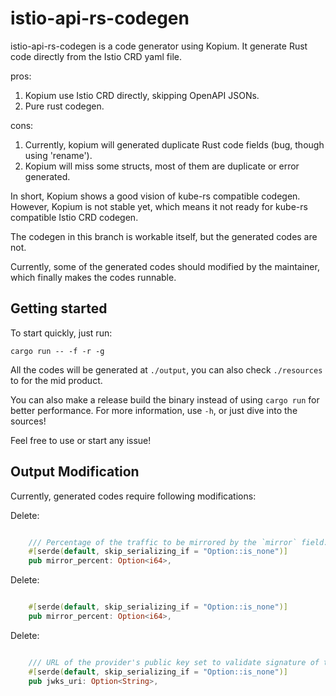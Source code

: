 # istio-api-rs-codegen

istio-api-rs-codegen is a code generator using Kopium. It generate Rust code directly from the Istio CRD yaml file.

pros:
1. Kopium use Istio CRD directly, skipping OpenAPI JSONs.
2. Pure rust codegen.

cons:
1. Currently, kopium will generated duplicate Rust code fields (bug, though using 'rename').
2. Kopium will miss some structs, most of them are duplicate or error generated.

In short, Kopium shows a good vision of kube-rs compatible codegen. However, Kopium is not stable yet, which means it not ready for kube-rs compatible Istio CRD codegen.

The codegen in this branch is workable itself, but the generated codes are not. 

Currently, some of the generated codes should modified by the maintainer, which finally makes the codes runnable.

## Getting started

To start quickly, just run:

```shell
cargo run -- -f -r -g
```

All the codes will be generated at `./output`, you can also check `./resources` to for the mid product.

You can also make a release build the binary instead of using `cargo run` for better performance. For more information, use `-h`, or just dive into the sources!

Feel free to use or start any issue!

## Output Modification

Currently, generated codes require following modifications:


Delete:

```rust

    /// Percentage of the traffic to be mirrored by the `mirror` field.
    #[serde(default, skip_serializing_if = "Option::is_none")]
    pub mirror_percent: Option<i64>,
```

Delete:

```rust

    #[serde(default, skip_serializing_if = "Option::is_none")]
    pub mirror_percent: Option<i64>,
```

Delete:

```rust

    /// URL of the provider's public key set to validate signature of the JWT.
    #[serde(default, skip_serializing_if = "Option::is_none")]
    pub jwks_uri: Option<String>,
```